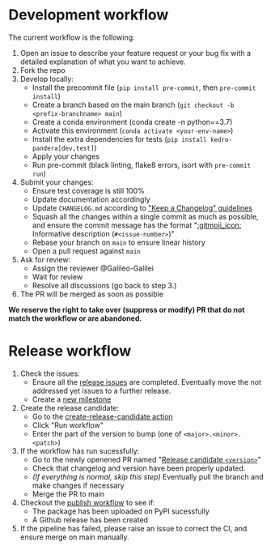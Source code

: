 # Development workflow

The current workflow is the following:

1. Open an issue to describe your feature request or your bug fix with a detailed explanation of what you want to achieve.
2. Fork the repo
3. Develop locally:
    - Install the precommit file (`pip install pre-commit`, then `pre-commit install`)
    - Create a branch based on the main branch (``git checkout -b <prefix-branchname> main``)
    - Create a conda environment (conda create -n <your-env-name> python==3.7)
    - Activate this environment (`conda activate <your-env-name>`)
    - Install the extra dependencies for tests (`pip install kedro-pandera[dev,test]`)
    - Apply your changes
    - Run pre-commit (black linting, flake8 errors, isort with ``pre-commit run``)
4. Submit your changes:
    - Ensure test coverage is still 100%
    - Update documentation accordingly
    - Update `CHANGELOG.md` according to ["Keep a Changelog" guidelines](https://keepachangelog.com/en/1.0.0/)
    - Squash all the changes within a single commit as much as possible, and ensure the commit message has the format "[:gitmoji_icon:](https://gitmoji.dev/) Informative description (``#<issue-number>``)"
    - Rebase your branch on ``main`` to ensure linear history
    - Open a pull request against ``main``
5. Ask for review:
    - Assign the reviewer @Galileo-Galilei
    - Wait for review
    - Resolve all discussions (go back to step 3.)
6. The PR will be merged as soon as possible

**We reserve the right to take over (suppress or modify) PR that do not match the workflow or are abandoned.**


# Release workflow

1. Check the issues:
    - Ensure all the [release issues](https://github.com/Galileo-Galilei/kedro-pandera/milestones) are completed. Eventually move the not addressed yet issues to a further release.
    - Create a [new milestone](https://github.com/Galileo-Galilei/kedro-pandera/milestones)
2. Create the release candidate:
    - Go to the [create-release-candidate action](https://github.com/Galileo-Galilei/kedro-pandera/actions?query=workflow%3Acreate-release-candidate)
    - Click "Run workflow"
    - Enter the part of the version to bump (one of `<major>.<minor>.<patch>`)
3. If the workflow has run sucessfully:
    - Go to the newly openened PR named "[Release candidate `<version>`](https://github.com/Galileo-Galilei/kedro-pandera/pulls)"
    - Check that changelog and version have been properly updated.
    - *(If everything is normal, skip this step)* Eventually pull the branch and make changes if necessary
    - Merge the PR to main
4. Checkout the [publish workflow](https://github.com/Galileo-Galilei/kedro-pandera/actions?query=workflow%3Apublish) to see if:
    - The package has been uploaded on PyPI sucessfully
    - A Github release has been created
5. If the pipeline has failed, please raise an issue to correct the CI, and ensure merge on main manually.
